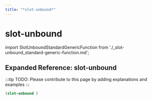 ```yaml
---
title: "*slot-unbound*"
---
```


# slot-unbound

import SlotUnboundStandardGenericFunction from './_slot-unbound_standard-generic-function.md';

<SlotUnboundStandardGenericFunction />

## Expanded Reference: slot-unbound

:::tip
TODO: Please contribute to this page by adding explanations and examples
:::

```lisp
(slot-unbound )
```
